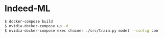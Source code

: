 # Indeed-ML
```bash
$ docker-compose build
$ nvidia-docker-compose up -d
$ nvidia-docker-compose exec chainer ./src/train.py model --config config.txt
```
